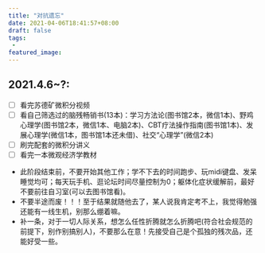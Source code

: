 ```yaml
---
title: "对抗遗忘"
date: 2021-04-06T18:41:57+08:00
draft: false
tags:
 - 
featured_image:
---
```

## 2021.4.6~?:
- [ ] 看完苏德矿微积分视频
- [ ] 看自己筛选过的脑残畅销书(13本)：学习方法论(图书馆2本，微信1本)、野鸡心理学(图书馆2本，微信1本、电脑2本)、CBT疗法操作指南(图书馆1本)、发展心理学(微信1本，图书馆1本还未借)、社交“心理学”(微信2本)
- [ ] 刷完配套的微积分讲义
- [ ] 看完一本微观经济学教材
- 此阶段结束前，不要开始其他工作；学不下去的时间跑步、玩midi键盘、发呆睡觉均可；每天玩手机、逛论坛时间尽量控制为0；躯体化症状缓解前，最好不要前往自习室(可以去图书馆看)。
- 不要半途而废！！！至于结果就随他去了，某人说我肯定考不上，我觉得勉强还能有一线生机，别那么绷着嘛。
- 补一条，对于一切人际关系，想怎么任性折腾就怎么折腾吧(符合社会规范的前提下，别作别搞别人)，不要那么在意！先接受自己是个孤独的残次品，还能好受一些。
